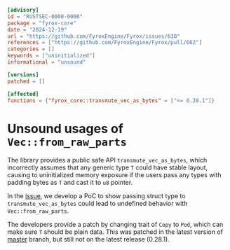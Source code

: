 ```toml
[advisory]
id = "RUSTSEC-0000-0000"
package = "fyrox-core"
date = "2024-12-19"
url = "https://github.com/FyroxEngine/Fyrox/issues/630"
references = ["https://github.com/FyroxEngine/Fyrox/pull/662"]
categories = []
keywords = ["uninitialized"]
informational = "unsound"

[versions]
patched = []

[affected]
functions = {"fyrox_core::transmute_vec_as_bytes" = ["<= 0.28.1"]}
```

# Unsound usages of `Vec::from_raw_parts` 

The library provides a public safe API `transmute_vec_as_bytes`, which incorrectly assumes that any generic type `T` could have stable layout, causing to uninitialized memory exposure if the users pass any types with padding bytes as `T` and cast it to `u8` pointer.  

In the [issue](https://github.com/FyroxEngine/Fyrox/issues/630), we develop a PoC to show passing struct type to `transmute_vec_as_bytes` could lead to undefined behavior with `Vec::from_raw_parts`.  

The developers provide a patch by changing trait of `Copy` to `Pod`, which can make sure `T` should be plain data. This was patched in the latest version of [master](https://github.com/FyroxEngine/Fyrox/blob/3f9ad6f9667047dac051b0e97d544e5b38e5ae72/fyrox-core/src/lib.rs#L351-L360) branch, but still not on the latest release (0.28.1).
